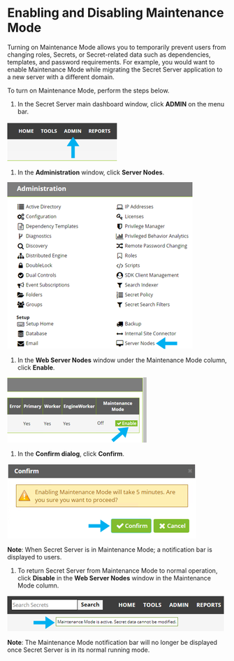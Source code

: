 [title]: # (Enabling and Disabling Maintenance Mode)
[tags]: # (Administration, Enable, Disable, Maintenance mode)
[priority]: # (1000)

# Enabling and Disabling Maintenance Mode

Turning on Maintenance Mode allows you to temporarily prevent users from changing roles, Secrets, or Secret-related data such as dependencies, templates, and password requirements. For example, you would want to enable Maintenance Mode while migrating the Secret Server application to a new server with a different domain.

To turn on Maintenance Mode, perform the steps below.

1. In the Secret Server main dashboard window, click **ADMIN** on the menu bar.

![enable-maintenance1](images/enable-maintenance1.png)

1. In the **Administration** window, click **Server Nodes**.

![enable-maintenance2](images/enable-maintenance2.png)

1. In the **Web Server Nodes** window under the Maintenance Mode column, click **Enable**.

![enable-maintenance3](images/enable-maintenance3.png)

1. In the **Confirm dialog**, click **Confirm**.

![enable-maintenance4](images/enable-maintenance4.png)

**Note**:  When Secret Server is in Maintenance Mode; a notification bar is displayed to users.

1. To return Secret Server from Maintenance Mode to normal operation, click **Disable** in the **Web Server Nodes** window in the Maintenance Mode column.

![enable-maintenance5](images/enable-maintenance5.png)

**Note**: The Maintenance Mode notification bar will no longer be displayed once Secret Server is in its normal running mode.

